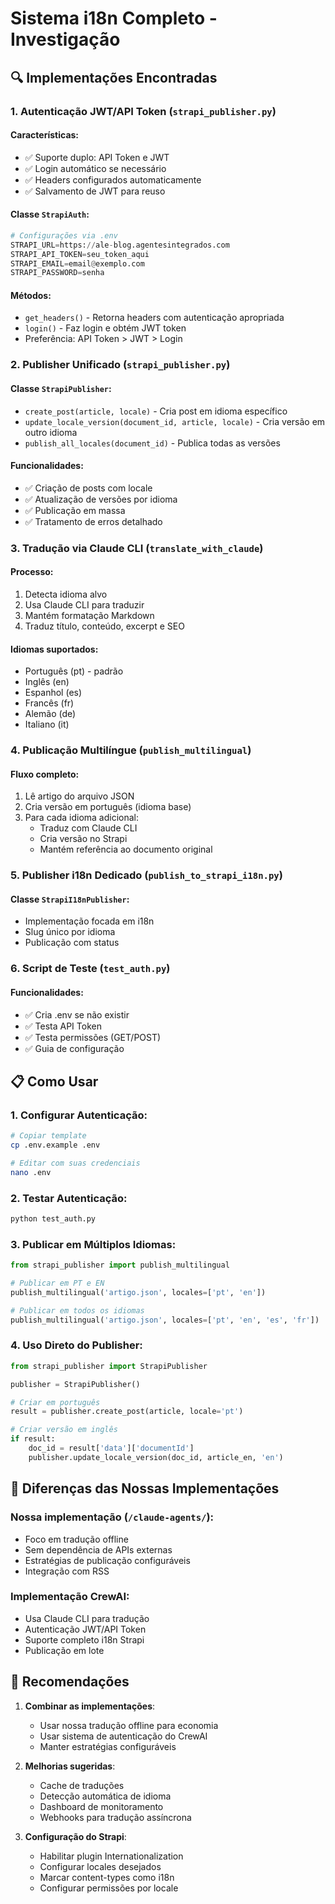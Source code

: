 # Sistema i18n Completo - Investigação

## 🔍 Implementações Encontradas

### 1. **Autenticação JWT/API Token** (`strapi_publisher.py`)

#### Características:
- ✅ Suporte duplo: API Token e JWT
- ✅ Login automático se necessário
- ✅ Headers configurados automaticamente
- ✅ Salvamento de JWT para reuso

#### Classe `StrapiAuth`:
```python
# Configurações via .env
STRAPI_URL=https://ale-blog.agentesintegrados.com
STRAPI_API_TOKEN=seu_token_aqui
STRAPI_EMAIL=email@exemplo.com
STRAPI_PASSWORD=senha
```

#### Métodos:
- `get_headers()` - Retorna headers com autenticação apropriada
- `login()` - Faz login e obtém JWT token
- Preferência: API Token > JWT > Login

### 2. **Publisher Unificado** (`strapi_publisher.py`)

#### Classe `StrapiPublisher`:
- `create_post(article, locale)` - Cria post em idioma específico
- `update_locale_version(document_id, article, locale)` - Cria versão em outro idioma
- `publish_all_locales(document_id)` - Publica todas as versões

#### Funcionalidades:
- ✅ Criação de posts com locale
- ✅ Atualização de versões por idioma
- ✅ Publicação em massa
- ✅ Tratamento de erros detalhado

### 3. **Tradução via Claude CLI** (`translate_with_claude`)

#### Processo:
1. Detecta idioma alvo
2. Usa Claude CLI para traduzir
3. Mantém formatação Markdown
4. Traduz título, conteúdo, excerpt e SEO

#### Idiomas suportados:
- Português (pt) - padrão
- Inglês (en)
- Espanhol (es)
- Francês (fr)
- Alemão (de)
- Italiano (it)

### 4. **Publicação Multilíngue** (`publish_multilingual`)

#### Fluxo completo:
1. Lê artigo do arquivo JSON
2. Cria versão em português (idioma base)
3. Para cada idioma adicional:
   - Traduz com Claude CLI
   - Cria versão no Strapi
   - Mantém referência ao documento original

### 5. **Publisher i18n Dedicado** (`publish_to_strapi_i18n.py`)

#### Classe `StrapiI18nPublisher`:
- Implementação focada em i18n
- Slug único por idioma
- Publicação com status

### 6. **Script de Teste** (`test_auth.py`)

#### Funcionalidades:
- ✅ Cria .env se não existir
- ✅ Testa API Token
- ✅ Testa permissões (GET/POST)
- ✅ Guia de configuração

## 📋 Como Usar

### 1. Configurar Autenticação:
```bash
# Copiar template
cp .env.example .env

# Editar com suas credenciais
nano .env
```

### 2. Testar Autenticação:
```bash
python test_auth.py
```

### 3. Publicar em Múltiplos Idiomas:
```python
from strapi_publisher import publish_multilingual

# Publicar em PT e EN
publish_multilingual('artigo.json', locales=['pt', 'en'])

# Publicar em todos os idiomas
publish_multilingual('artigo.json', locales=['pt', 'en', 'es', 'fr'])
```

### 4. Uso Direto do Publisher:
```python
from strapi_publisher import StrapiPublisher

publisher = StrapiPublisher()

# Criar em português
result = publisher.create_post(article, locale='pt')

# Criar versão em inglês
if result:
    doc_id = result['data']['documentId']
    publisher.update_locale_version(doc_id, article_en, 'en')
```

## 🔧 Diferenças das Nossas Implementações

### Nossa implementação (`/claude-agents/`):
- Foco em tradução offline
- Sem dependência de APIs externas
- Estratégias de publicação configuráveis
- Integração com RSS

### Implementação CrewAI:
- Usa Claude CLI para tradução
- Autenticação JWT/API Token
- Suporte completo i18n Strapi
- Publicação em lote

## 🎯 Recomendações

1. **Combinar as implementações**:
   - Usar nossa tradução offline para economia
   - Usar sistema de autenticação do CrewAI
   - Manter estratégias configuráveis

2. **Melhorias sugeridas**:
   - Cache de traduções
   - Detecção automática de idioma
   - Dashboard de monitoramento
   - Webhooks para tradução assíncrona

3. **Configuração do Strapi**:
   - Habilitar plugin Internationalization
   - Configurar locales desejados
   - Marcar content-types como i18n
   - Configurar permissões por locale